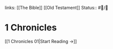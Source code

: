 links: [[The Bible]] [[Old Testament]]
Status:: #📖/🚰
# 1 Chronicles

[[1 Chronicles 01|Start Reading →]]
